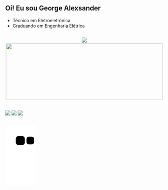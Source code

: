 ## Oi! Eu sou George Alexsander
- Técnico em Eletroeletrônica
- Graduando em Engenharia Elétrica
##

<div align="center">
  <a href="https://github.com/georgealexsander">
  <img height="180em" src="https://github-readme-stats.vercel.app/api?username=georgealexsander&show_icons=true&theme=midnight-purple&include_all_commits=true&count_private=true"/>
  <img height="180em"  <img width=500em" src="https://github-readme-stats.vercel.app/api/top-langs/?username=georgealexsander&layout=compact&langs_count=7&theme=midnight-purple"/>
</div>
  
   ##
  
<div> 
  <a href = "https://instagram.com/george.alexsander" target="_blank"><img src="https://img.shields.io/badge/-Instagram-%23E4405F?style=for-the-badge&logo=instagram&logoColor=white" target="_blank"></a>
  <a href = "mailto:georgealexsanderflores@gmail.com"><img src="https://img.shields.io/badge/-Gmail-%23333?style=for-the-badge&logo=gmail&logoColor=white" target="_blank"></a>
  <a href = "https://www.linkedin.com/in/george-alexsander-029233203/" target="_blank"><img src="https://img.shields.io/badge/-LinkedIn-%230077B5?style=for-the-badge&logo=linkedin&logoColor=white" target="_blank"></a> 
 </div>

   ##  

![Snake animation](https://github.com/georgealexsander/georgealexsander/blob/output/github-contribution-grid-snake.svg)
